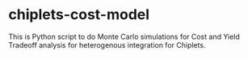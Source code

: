 # chiplets-cost-model

This is Python script to do Monte Carlo simulations for Cost and Yield Tradeoff analysis for heterogenous integration for Chiplets.